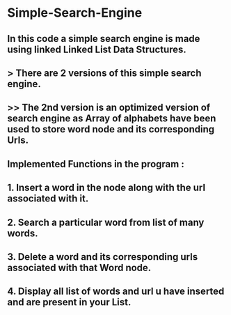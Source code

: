 # Simple-Search-Engine
## In this code a simple search engine is made using linked Linked List Data Structures.
## > There are 2 versions of this simple search engine.
## >> The 2nd version is an optimized version of search engine as Array of alphabets have been used to store word node and its        corresponding Urls.
## Implemented Functions in the program :
## 1. Insert a word in the node along with the url associated with it.
## 2. Search a particular word from list of many words.
## 3. Delete a word and its corresponding urls associated with that Word node.
## 4. Display all list of words and url u have inserted and are present in your List.

